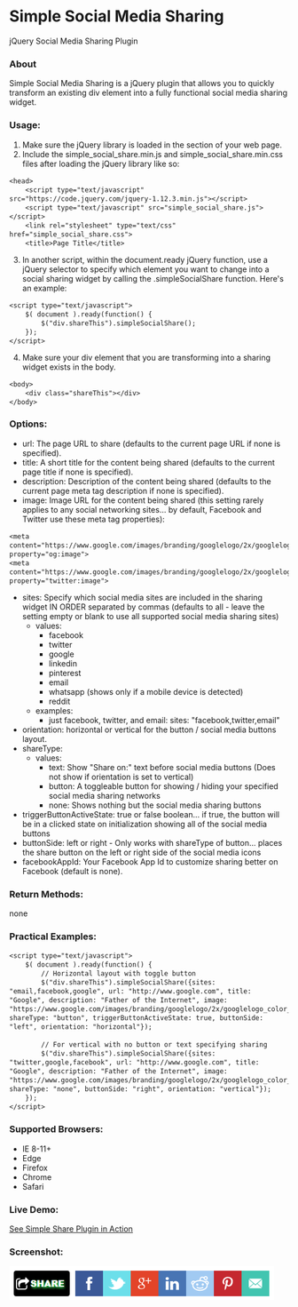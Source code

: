 # Simple Social Media Sharing
jQuery Social Media Sharing Plugin

### About

Simple Social Media Sharing is a jQuery plugin that allows you to quickly transform an existing div element into a fully functional social media sharing widget.

### Usage:
1. Make sure the jQuery library is loaded in the <head> section of your web page.
2. Include the simple_social_share.min.js and simple_social_share.min.css files after loading the jQuery library like so:
```
<head>
	<script type="text/javascript" src="https://code.jquery.com/jquery-1.12.3.min.js"></script>
	<script type="text/javascript" src="simple_social_share.js"></script>
	<link rel="stylesheet" type="text/css" href="simple_social_share.css">
	<title>Page Title</title>
```
3. In another script, within the document.ready jQuery function, use a jQuery selector to specify which element you want to change into a social sharing widget by calling the .simpleSocialShare function.  Here's an example:
```
<script type="text/javascript">
	$( document ).ready(function() {
		$("div.shareThis").simpleSocialShare();
	});
</script>
```
4. Make sure your div element that you are transforming into a sharing widget exists in the body.
```
<body>
	<div class="shareThis"></div>
</body>
```
### Options:

- url:  The page URL to share (defaults to the current page URL if none is specified).
- title:  A short title for the content being shared (defaults to the current page title if none is specified).
- description:  Description of the content being shared (defaults to the current page meta tag description if none is specified).
- image:  Image URL for the content being shared (this setting rarely applies to any social networking sites... by default, Facebook and Twitter use these meta tag properties):
```
<meta content="https://www.google.com/images/branding/googlelogo/2x/googlelogo_color_272x92dp.png" property="og:image">
<meta content="https://www.google.com/images/branding/googlelogo/2x/googlelogo_color_272x92dp.png" property="twitter:image">
```
- sites:  Specify which social media sites are included in the sharing widget IN ORDER separated by commas (defaults to all - leave the setting empty or blank to use all supported social media sharing sites)
  - values:
    - facebook
    - twitter
    - google
    - linkedin
    - pinterest
    - email
    - whatsapp (shows only if a mobile device is detected)
    - reddit
  - examples:
	- just facebook, twitter, and email:  sites: "facebook,twitter,email"
- orientation: horizontal or vertical for the button / social media buttons layout.
- shareType: 
  - values:
    - text: Show "Share on:" text before social media buttons (Does not show if orientation is set to vertical)
    - button: A toggleable button for showing / hiding your specified social media sharing networks
    - none: Shows nothing but the social media sharing buttons
- triggerButtonActiveState: true or false boolean... if true, the button will be in a clicked state on initialization showing all of the social media buttons
- buttonSide: left or right - Only works with shareType of button... places the share button on the left or right side of the social media icons
- facebookAppId: Your Facebook App Id to customize sharing better on Facebook (default is none).
  
### Return Methods:
none

### Practical Examples:
```
<script type="text/javascript">
	$( document ).ready(function() {
		// Horizontal layout with toggle button
		$("div.shareThis").simpleSocialShare({sites: "email,facebook,google", url: "http://www.google.com", title: "Google", description: "Father of the Internet", image: "https://www.google.com/images/branding/googlelogo/2x/googlelogo_color_272x92dp.png", shareType: "button", triggerButtonActiveState: true, buttonSide: "left", orientation: "horizontal"});
		
		// For vertical with no button or text specifying sharing
		$("div.shareThis").simpleSocialShare({sites: "twitter,google,facebook", url: "http://www.google.com", title: "Google", description: "Father of the Internet", image: "https://www.google.com/images/branding/googlelogo/2x/googlelogo_color_272x92dp.png", shareType: "none", buttonSide: "right", orientation: "vertical"});
	});
</script>
```

### Supported Browsers:
- IE 8-11+
- Edge
- Firefox
- Chrome
- Safari

### Live Demo:
[See Simple Share Plugin in Action](http://eamster.tk/share_plugin/)


### Screenshot:
![Alt text](simpleSocialShare.png?raw=true "Social Media Sharing Plugin Screenshot")

